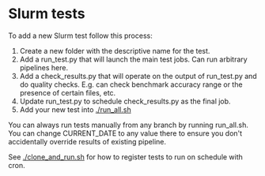 # Slurm tests

To add a new Slurm test follow this process:
1. Create a new folder with the descriptive name for the test.
2. Add a run_test.py that will launch the main test jobs. Can run arbitrary pipelines here.
3. Add a check_results.py that will operate on the output of run_test.py and do quality checks. E.g. can check benchmark accuracy range or the presence of certain files, etc.
4. Update run_test.py to schedule check_results.py as the final job.
5. Add your new test into [./run_all.sh](./run_all.sh)

You can always run tests manually from any branch by running run_all.sh. You can change CURRENT_DATE to any value there to ensure you don't
accidentally override results of existing pipeline.

See [./clone_and_run.sh](./clone_and_run.sh) for how to register tests to run on schedule with cron.

